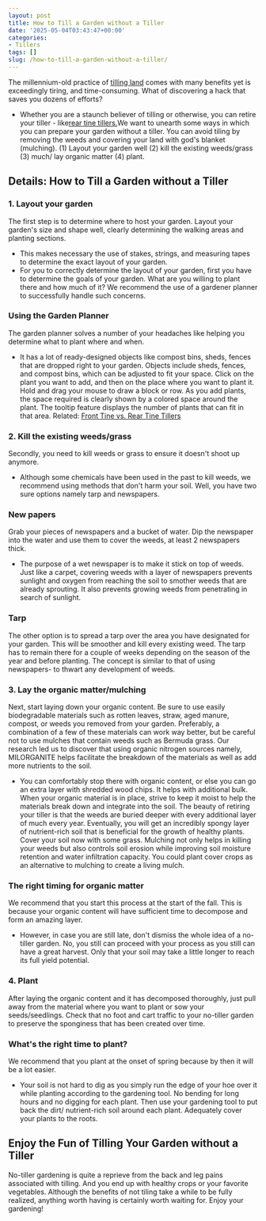 ```yaml
---
layout: post
title: How to Till a Garden without a Tiller
date: '2025-05-04T03:43:47+00:00'
categories:
- Tillers
tags: []
slug: /how-to-till-a-garden-without-a-tiller/
---
```


The millennium-old practice of
[tilling land](https://extension.unh.edu/blog/2020/10/low-no-till-gardening)
comes with many benefits yet is exceedingly tiring, and time-consuming. What of discovering a hack that saves you dozens of efforts?
- Whether you are a staunch believer of tilling or otherwise, you can retire your tiller - like[rear tine tillers.](https://pestpolicy.com/best-rear-tine-tiller-under-1000/)We want to unearth some ways in which you can prepare your garden without a tiller.
You can avoid tiling by removing the weeds and covering your land with god's blanket (mulching). (1) Layout your garden well (2) kill the existing weeds/grass (3) much/ lay organic matter (4) plant.
## Details: How to Till a Garden without a Tiller
### 1. Layout your garden
The first step is to determine where to host your garden. Layout your garden's size and shape well, clearly determining the walking areas and planting sections.
- This makes necessary the use of stakes, strings, and measuring tapes to determine the exact layout of your garden.
- For you to correctly determine the layout of your garden, first you have to determine the goals of your garden.
What are you willing to plant there and how much of it? We recommend the use of a gardener planner to successfully handle such concerns.
### Using the Garden Planner
The garden planner solves a number of your headaches like helping you determine what to plant where and when.
- It has a lot of ready-designed objects like compost bins, sheds, fences that are dropped right to your garden.
Objects include sheds, fences, and compost bins, which can be adjusted to fit your space. Click on the plant you want to add, and then on the place where you want to plant it.
Hold and drag your mouse to draw a block or row. As you add plants, the space required is clearly shown by a colored space around the plant.
The tooltip feature displays the number of plants that can fit in that area. Related:
[Front Tine vs. Rear Tine Tillers](https://pestpolicy.com/front-tine-vs-rear-tine-tillers/)
### 2. Kill the existing weeds/grass
Secondly, you need to kill weeds or grass to ensure it doesn't shoot up anymore.
- Although some chemicals have been used in the past to kill weeds, we recommend using methods that don't harm your soil.
Well, you have two sure options namely tarp and newspapers.
### New papers
Grab your pieces of newspapers and a bucket of water. Dip the newspaper into the water and use them to cover the weeds, at least 2 newspapers thick.
- The purpose of a wet newspaper is to make it stick on top of weeds.
Just like a carpet, covering weeds with a layer of newspapers prevents sunlight and oxygen from reaching the soil to smother weeds that are already sprouting.
It also prevents growing weeds from penetrating in search of sunlight.
### Tarp
The other option is to spread a tarp over the area you have designated for your garden. This will be smoother and kill every existing weed.
The tarp has to remain there for a couple of weeks depending on the season of the year and before planting. The concept is similar to that of using newspapers- to thwart any development of weeds.
### 3. Lay the organic matter/mulching
Next, start laying down your organic content. Be sure to use easily biodegradable materials such as rotten leaves, straw, aged manure, compost, or weeds you removed from your garden.
Preferably, a combination of a few of these materials can work way better, but be careful not to use mulches that contain weeds such as Bermuda grass.
Our research led us to discover that using organic nitrogen sources namely, MILORGANITE helps facilitate the breakdown of the materials as well as add more nutrients to the soil.
- You can comfortably stop there with organic content, or else you can go an extra layer with shredded wood chips.
It helps with additional bulk. When your organic material is in place, strive to keep it moist to help the materials break down and integrate into the soil.
The beauty of retiring your tiller is that the weeds are buried deeper with every additional layer of much every year.
Eventually, you will get an incredibly spongy layer of nutrient-rich soil that is beneficial for the growth of healthy plants.
Cover your soil now with some grass. Mulching not only helps in killing your weeds but also controls soil erosion while improving soil moisture retention and water infiltration capacity.
You could plant cover crops as an alternative to mulching to create a living mulch.
### The right timing for organic matter
We recommend that you start this process at the start of the fall. This is because your organic content will have sufficient time to decompose and form an amazing layer.
- However, in case you are still late, don't dismiss the whole idea of a no-tiller garden.
No, you still can proceed with your process as you still can have a great harvest. Only that your soil may take a little longer to reach its full yield potential.
### 4. Plant
After laying the organic content and it has decomposed thoroughly, just pull away from the material where you want to plant or sow your seeds/seedlings.
Check that no foot and cart traffic to your no-tiller garden to preserve the sponginess that has been created over time.
### What's the right time to plant?
We recommend that you plant at the onset of spring because by then it will be a lot easier.
- Your soil is not hard to dig as you simply run the edge of your hoe over it while planting according to the gardening tool.
No bending for long hours and no digging for each plant. Then use your gardening tool to put back the dirt/ nutrient-rich soil around each plant. Adequately cover your plants to the roots.
## Enjoy the Fun of Tilling Your Garden without a Tiller
No-tiller gardening is quite a reprieve from the back and leg pains associated with tilling. And you end up with healthy crops or your favorite vegetables.
Although the benefits of not tiling take a while to be fully realized, anything worth having is certainly worth waiting for. Enjoy your gardening!
